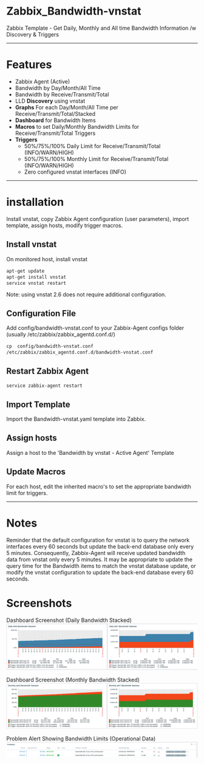 # Zabbix_Bandwidth-vnstat
Zabbix Template - Get Daily, Monthly and All time Bandwidth Information /w Discovery & Triggers

-----------

# Features
- Zabbix Agent (Active)
- Bandwidth by Day/Month/All Time
- Bandwidth by Receive/Transmit/Total
- LLD **Discovery** using vnstat
- **Graphs** For each Day/Month/All Time per Receive/Transmit/Total/Stacked
- **Dashboard** for Bandwidth Items
- **Macros** to set Daily/Monthly Bandwidth Limits for Receive/Transmit/Total Triggers
- **Triggers**
  - 50%/75%/100% Daily Limit for Receive/Transmit/Total (INFO/WARN/HIGH)
  - 50%/75%/100% Monthly Limit for Receive/Transmit/Total (INFO/WARN/HIGH)
  - Zero configured vnstat interfaces (INFO)

----------------------


# installation
Install vnstat, copy Zabbix Agent configuration (user parameters), import template, assign hosts, modify trigger macros.


## Install vnstat
On monitored host, install vnstat
```
apt-get update
apt-get install vnstat
service vnstat restart
```
Note: using vnstat 2.6 does not require additional configuration.

## Configuration File
Add config/bandwidth-vnstat.conf to your Zabbix-Agent configs folder (usually  /etc/zabbix/zabbix_agentd.conf.d/)
```
cp  config/bandwidth-vnstat.conf /etc/zabbix/zabbix_agentd.conf.d/bandwidth-vnstat.conf
```

## Restart Zabbix Agent
```
service zabbix-agent restart
```

## Import Template
Import the Bandwidth-vnstat.yaml template into Zabbix.

## Assign hosts
Assign a host to the 'Bandwidth by vnstat - Active Agent' Template

## Update Macros
For each host, edit the inherited macro's to set the appropriate bandwidth limit for triggers.

--------------------


# Notes
Reminder that the default configuration for vnstat is to query the network interfaces every 60 seconds but update the back-end database only every 5 minutes.  Consequently, Zabbix-Agent will receive updated bandwidth data from vnstat only every 5 minutes.  It may be appropriate to update the query time for the Bandwidth items to match the vnstat database update, or modify the vnstat configuration to update the back-end database every 60 seconds.

# Screenshots
Dashboard Screenshot (Daily Bandwidth Stacked)
![](images/screenshot1.png)

Dashboard Screenshot (Monthly Bandwidth Stacked)
![](images/Screenshot2.png)

Problem Alert Showing Bandwidth Limits (Operational Data)
![](images/Screenshot3.png)